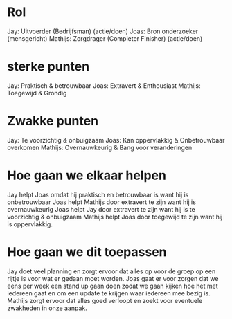 # Rol

Jay: Uitvoerder (Bedrijfsman) (actie/doen)
Joas: Bron onderzoeker (mensgericht)
Mathijs: Zorgdrager (Completer Finisher) (actie/doen)

# sterke punten

Jay: Praktisch & betrouwbaar
Joas: Extravert & Enthousiast
Mathijs: Toegewijd & Grondig

# Zwakke punten

Jay: Te voorzichtig & onbuigzaam
Joas: Kan oppervlakkig & Onbetrouwbaar overkomen
Mathijs: Overnauwkeurig & Bang voor veranderingen

# Hoe gaan we elkaar helpen

Jay helpt Joas omdat hij praktisch en betrouwbaar is want hij is onbetrouwbaar
Joas helpt Mathijs door extravert te zijn want hij is overnauwkeurig
Joas helpt Jay door extravert te zijn want hij is te voorzichtig & onbuigzaam
Mathijs helpt Joas door toegewijd te zijn want hij is oppervlakkig.

# Hoe gaan we dit toepassen

Jay doet veel planning en zorgt ervoor dat alles op voor de groep op een rijtje is voor wat er gedaan moet worden.
Joas gaat er voor zorgen dat we eens per week een stand up gaan doen zodat we gaan kijken hoe het met iedereen gaat en om een update te krijgen waar iedereen mee bezig is.
Mathijs zorgt ervoor dat alles goed verloopt en zoekt voor eventuele zwakheden in onze aanpak.
